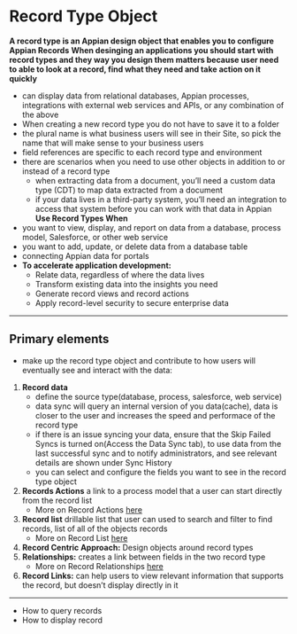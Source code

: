 # Record Type Object
**A record type is an Appian design object that enables you to configure Appian Records**
**When desinging an applications you should start with record types and they way you design them matters because user need to able to look at a record, find what they need and take action on it quickly**
- can display data from relational databases, Appian processes, integrations with external web services and APIs, or any combination of the above
- When creating a new record type you do not have to save it to a folder
- the plural name is what business users will see in their Site, so pick the name that will make sense to your business users
- field references are specific to each record type and environment
- there are scenarios when you need to use other objects in addition to or instead of a record type
    - when extracting data from a document, you’ll need a custom data type (CDT) to map data extracted from a document
    - if your data lives in a third-party system, you’ll need an integration to access that system before you can work with that data in Appian
**Use Record Types When**
- you want to view, display, and report on data from a database, process model, Salesforce, or other web service
- you want to add, update, or delete data from a database table
- connecting Appian data for portals
- **To accelerate application development:**
    - Relate data, regardless of where the data lives
    - Transform existing data into the insights you need
    - Generate record views and record actions
    - Apply record-level security to secure enterprise data
---

## Primary elements
- make up the record type object and contribute to how users will eventually see and interact with the data: 
1. **Record data**
    - define the source type(database, process, salesforce, web service)
    - data sync will query an internal version of you data(cache), data is closer to the user and increases the speed and performace of the record type 
    - if there is an issue syncing your data, ensure that the Skip Failed Syncs is turned on(Access the Data Sync tab), to use data from the last successful sync and to notify administrators, and see relevant details are shown under Sync History
    - you can select and configure the fields you want to see in the record type object
2. **Records Actions** a link to a process model that a user can start directly from the record list
    - More on Record Actions [here](./RecordActions.md)
3. **Record list** drillable list that user can used to search and filter to find records, list of all of the objects records
    - More on Record List [here](./RecordList.md)
4. **Record Centric Approach:** Design objects around record types
5. **Relationships:** creates a link between fields in the two record type
    - More on Record Relationships [here](./Relationships.md)
6. **Record Links:** can help users to view relevant information that supports the record, but doesn’t display directly in it

---

- How to query records
- How to display record

